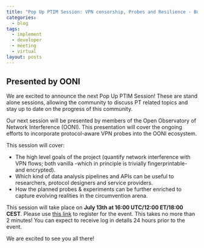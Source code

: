 ```yaml
---
title: "Pop Up PTIM Session: VPN censorship, Probes and Resilience - Building Feedback Loops with Open Data"
categories:
  - blog
tags:
  - implement
  - developer
  - meeting
  - virtual
layout: posts
---
```


## Presented by OONI

We are excited to announce the next Pop Up PTIM Session! These are stand alone
sessions, allowing the community to discuss PT related topics and stay up to
date on the progress of this community.

Our next session will be presented by members of the Open Observatory of
Network Interference (OONI). This presentation will cover the ongoing efforts
to incorporate protocol-aware VPN probes into the OONI ecosystem.

This session will cover:

- The high level goals of the project (quantify network interference with VPN
  flows; both vanilla -which in principle is trivially fingerprintable- and
encrypted).
- Which kind of data analysis pipelines and APIs can be useful to researchers,
  protocol designers and service providers.
- How the planned probes & experiments can be further enriched to capture
  evolving realities in the circumvention arena.

This session will take place on **July 13th at 16:00 UTC/12:00 ET/18:00 CEST**.
Please use [this link](https://cryptpad.fr/form/#/2/form/view/dWaOQCbEqzgIlAmPh8JhprzllYl+bHCt7NZ5ER2UwLg/)
to register for the event. This takes no more than 2 minutes! You can expect to
receive log in details 24 hours prior to the event.

We are excited to see you all there!
